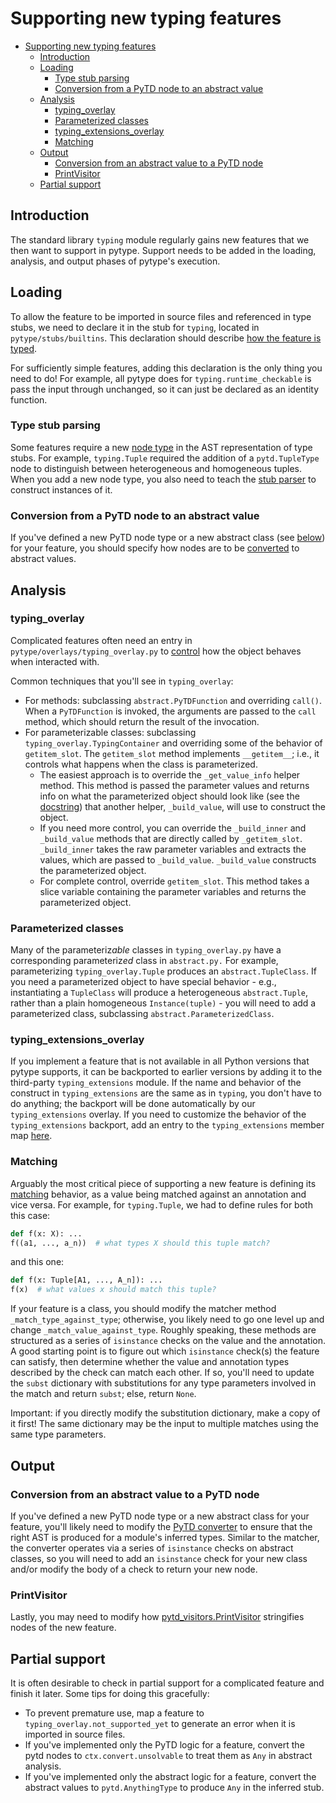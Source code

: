 # Supporting new typing features

<!--* freshness: { exempt: true } *-->

<!--ts-->
* [Supporting new typing features](#supporting-new-typing-features)
   * [Introduction](#introduction)
   * [Loading](#loading)
      * [Type stub parsing](#type-stub-parsing)
      * [Conversion from a PyTD node to an abstract value](#conversion-from-a-pytd-node-to-an-abstract-value)
   * [Analysis](#analysis)
      * [typing_overlay](#typing_overlay)
      * [Parameterized classes](#parameterized-classes)
      * [typing_extensions_overlay](#typing_extensions_overlay)
      * [Matching](#matching)
   * [Output](#output)
      * [Conversion from an abstract value to a PyTD node](#conversion-from-an-abstract-value-to-a-pytd-node)
      * [PrintVisitor](#printvisitor)
   * [Partial support](#partial-support)

<!-- Created by https://github.com/ekalinin/github-markdown-toc -->
<!-- Added by: rechen, at: Tue May 16 07:27:40 PM PDT 2023 -->

<!--te-->

## Introduction

The standard library `typing` module regularly gains new features that we then
want to support in pytype. Support needs to be added in the loading, analysis,
and output phases of pytype's execution.

## Loading

To allow the feature to be imported in source files and referenced in type
stubs, we need to declare it in the stub for `typing`, located in
`pytype/stubs/builtins`. This declaration should describe
[how the feature is typed][type_stubs].

For sufficiently simple features, adding this declaration is the only thing you
need to do! For example, all pytype does for `typing.runtime_checkable` is pass
the input through unchanged, so it can just be declared as an identity function.

### Type stub parsing

Some features require a new [node type][pytd] in the AST representation of type
stubs. For example, `typing.Tuple` required the addition of a `pytd.TupleType`
node to distinguish between heterogeneous and homogeneous tuples. When you add a
new node type, you also need to teach the [stub parser][parser] to construct
instances of it.

### Conversion from a PyTD node to an abstract value

If you've defined a new PyTD node type or a new abstract class (see
[below][parameterized-classes]) for your feature, you should specify how nodes
are to be [converted][abstract-converter] to abstract values.

## Analysis

### typing_overlay

Complicated features often need an entry in `pytype/overlays/typing_overlay.py`
to [control][overlays] how the object behaves when interacted with.

Common techniques that you'll see in `typing_overlay`:

* For methods: subclassing `abstract.PyTDFunction` and overriding `call()`. When
  a `PyTDFunction` is invoked, the arguments are passed to the `call` method,
  which should return the result of the invocation.
* For parameterizable classes: subclassing `typing_overlay.TypingContainer` and
  overriding some of the behavior of `getitem_slot`. The `getitem_slot` method
  implements `__getitem__`; i.e., it controls what happens when the class is
  parameterized.
  * The easiest approach is to override the `_get_value_info` helper method.
    This method is passed the parameter values and returns info on what the
    parameterized object should look like (see the
    [docstring][_get_value_info-docstring]) that another helper, `_build_value`,
    will use to construct the object.
  * If you need more control, you can override the `_build_inner` and
    `_build_value` methods that are directly called by `_getitem_slot`.
    `_build_inner` takes the raw parameter variables and extracts the values,
    which are passed to `_build_value`. `_build_value` constructs the
    parameterized object.
  * For complete control, override `getitem_slot`. This method takes a slice
    variable containing the parameter variables and returns the parameterized
    object.

### Parameterized classes

Many of the parameteriz<i>able</i> classes in `typing_overlay.py` have a
corresponding parameteriz<i>ed</i> class in `abstract.py.` For example,
parameterizing `typing_overlay.Tuple` produces an `abstract.TupleClass`. If you
need a parameterized object to have special behavior - e.g., instantiating a
`TupleClass` will produce a heterogeneous `abstract.Tuple`, rather than a plain
homogeneous `Instance(tuple)` - you will need to add a parameterized class,
subclassing `abstract.ParameterizedClass`.

### typing_extensions_overlay

If you implement a feature that is not available in all Python versions that
pytype supports, it can be backported to earlier versions by adding it to the
third-party `typing_extensions` module. If the name and behavior of the
construct in `typing_extensions` are the same as in `typing`, you don't have to
do anything; the backport will be done automatically by our `typing_extensions`
overlay. If you need to customize the behavior of the `typing_extensions`
backport, add an entry to the `typing_extensions` member map
[here][typing-extensions-member-map].

### Matching

Arguably the most critical piece of supporting a new feature is defining its
[matching][matcher] behavior, as a value being matched against an annotation and
vice versa. For example, for `typing.Tuple`, we had to define rules for both
this case:

```python
def f(x: X): ...
f((a1, ..., a_n))  # what types X should this tuple match?
```

and this one:

```python
def f(x: Tuple[A1, ..., A_n]): ...
f(x)  # what values x should match this tuple?
```

If your feature is a class, you should modify the matcher method
`_match_type_against_type`; otherwise, you likely need to go one level up and
change `_match_value_against_type`. Roughly speaking, these methods are
structured as a series of `isinstance` checks on the value and the annotation. A
good starting point is to figure out which `isinstance` check(s) the feature can
satisfy, then determine whether the value and annotation types described by the
check can match each other. If so, you'll need to update the `subst` dictionary
with substitutions for any type parameters involved in the match and return
`subst`; else, return `None`.

Important: if you directly modify the substitution dictionary, make a copy of it
first! The same dictionary may be the input to multiple matches using the same
type parameters.

## Output

### Conversion from an abstract value to a PyTD node

If you've defined a new PyTD node type or a new abstract class for your feature,
you'll likely need to modify the [PyTD converter][pytd-converter] to ensure that
the right AST is produced for a module's inferred types. Similar to the matcher,
the converter operates via a series of `isinstance` checks on abstract classes,
so you will need to add an `isinstance` check for your new class and/or modify
the body of a check to return your new node.

### PrintVisitor

Lastly, you may need to modify how
[pytd_visitors.PrintVisitor][pytd_visitors.PrintVisitor] stringifies nodes of
the new feature.

## Partial support

It is often desirable to check in partial support for a complicated feature and
finish it later. Some tips for doing this gracefully:

*   To prevent premature use, map a feature to
    `typing_overlay.not_supported_yet` to generate an error when it is imported
    in source files.
*   If you've implemented only the PyTD logic for a feature, convert the pytd
    nodes to `ctx.convert.unsolvable` to treat them as `Any` in abstract
    analysis.
*   If you've implemented only the abstract logic for a feature, convert the
    abstract values to `pytd.AnythingType` to produce `Any` in the inferred
    stub.

[_get_value_info-docstring]: https://github.com/google/pytype/blob/793623e2f8db70967b8e35a4411c6c6835a67c03/pytype/abstract.py#L1296-L1306

[abstract-converter]: abstract_values.md#construction
[matcher]: abstract_values.md#matching
[overlays]: overlays.md
[parameterized-classes]: #parameterized-classes
[parser]: type_stubs.md#parser

[pytd]: https://github.com/google/pytype/blob/main/pytype/pytd/pytd.py

[pytd-converter]: type_stubs.md#stub-generation

[pytd_visitors.PrintVisitor]: https://github.com/google/pytype/blob/ffc6aab636329075ee2d9cd443e83d0f790a9b4c/pytype/pytd/pytd_visitors.py#L269

[type_stubs]: type_stubs.md

[typing_extensions.Literal]: https://github.com/google/pytype/blob/ffc6aab636329075ee2d9cd443e83d0f790a9b4c/pytype/overlays/typing_extensions_overlay.py#L11

[typing-extensions-member-map]: https://github.com/google/pytype/blob/a07a86ad8fb12dfb953ae426b03a008f4dfb23a8/pytype/overlays/typing_extensions_overlay.py#L11

[typing_extensions.Protocol]: https://github.com/google/pytype/blob/ffc6aab636329075ee2d9cd443e83d0f790a9b4c/pytype/overlays/typing_extensions_overlay.py#L43
